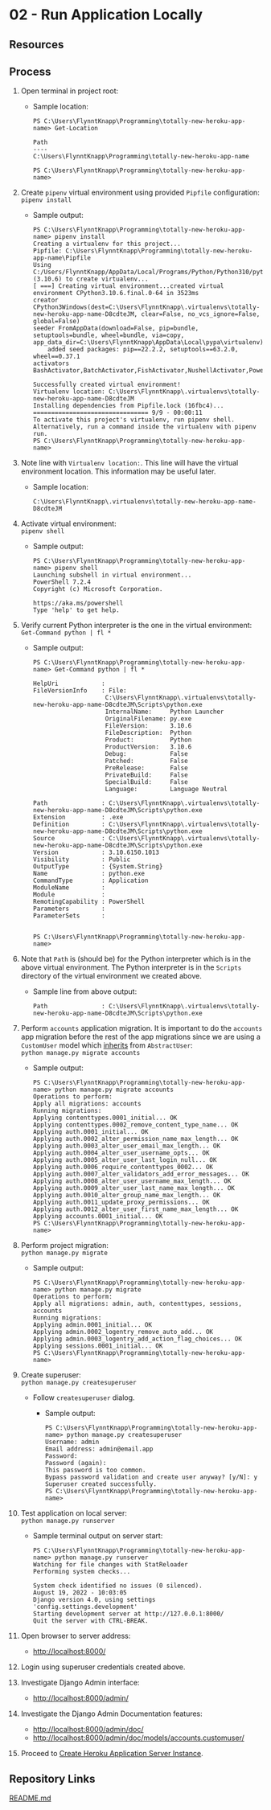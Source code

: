 # 02 - Run Application Locally

## Resources

## Process

1. Open terminal in project root:
    * Sample location:

        ```console
        PS C:\Users\FlynntKnapp\Programming\totally-new-heroku-app-name> Get-Location

        Path
        ----
        C:\Users\FlynntKnapp\Programming\totally-new-heroku-app-name

        PS C:\Users\FlynntKnapp\Programming\totally-new-heroku-app-name>
        ```

1. Create `pipenv` virtual environment using provided `Pipfile` configuration:  
    `pipenv install`
    * Sample output:

        ```console
        PS C:\Users\FlynntKnapp\Programming\totally-new-heroku-app-name> pipenv install
        Creating a virtualenv for this project...
        Pipfile: C:\Users\FlynntKnapp\Programming\totally-new-heroku-app-name\Pipfile
        Using C:/Users/FlynntKnapp/AppData/Local/Programs/Python/Python310/python.exe (3.10.6) to create virtualenv...
        [ ===] Creating virtual environment...created virtual environment CPython3.10.6.final.0-64 in 3523ms
        creator CPython3Windows(dest=C:\Users\FlynntKnapp\.virtualenvs\totally-new-heroku-app-name-D8cdteJM, clear=False, no_vcs_ignore=False, global=False)
        seeder FromAppData(download=False, pip=bundle, setuptools=bundle, wheel=bundle, via=copy, app_data_dir=C:\Users\FlynntKnapp\AppData\Local\pypa\virtualenv)
            added seed packages: pip==22.2.2, setuptools==63.2.0, wheel==0.37.1
        activators BashActivator,BatchActivator,FishActivator,NushellActivator,PowerShellActivator,PythonActivator

        Successfully created virtual environment!
        Virtualenv location: C:\Users\FlynntKnapp\.virtualenvs\totally-new-heroku-app-name-D8cdteJM
        Installing dependencies from Pipfile.lock (16fbc4)...
        ================================ 9/9 - 00:00:11
        To activate this project's virtualenv, run pipenv shell.
        Alternatively, run a command inside the virtualenv with pipenv run.
        PS C:\Users\FlynntKnapp\Programming\totally-new-heroku-app-name>
        ```

1. Note line with `Virtualenv location:`. This line will have the virtual environment location. This information may be useful later.
    * Sample location:

        ```console
        C:\Users\FlynntKnapp\.virtualenvs\totally-new-heroku-app-name-D8cdteJM
        ```

1. Activate virtual environment:  
    `pipenv shell`
    * Sample output:

        ```console
        PS C:\Users\FlynntKnapp\Programming\totally-new-heroku-app-name> pipenv shell
        Launching subshell in virtual environment...
        PowerShell 7.2.4
        Copyright (c) Microsoft Corporation.

        https://aka.ms/powershell
        Type 'help' to get help.
        ```

1. Verify current Python interpreter is the one in the virtual environment:  
    `Get-Command python | fl *`
    * Sample output:

        ```console
        PS C:\Users\FlynntKnapp\Programming\totally-new-heroku-app-name> Get-Command python | fl *

        HelpUri            :
        FileVersionInfo    : File:
                            C:\Users\FlynntKnapp\.virtualenvs\totally-new-heroku-app-name-D8cdteJM\Scripts\python.exe
                            InternalName:     Python Launcher
                            OriginalFilename: py.exe
                            FileVersion:      3.10.6
                            FileDescription:  Python
                            Product:          Python
                            ProductVersion:   3.10.6
                            Debug:            False
                            Patched:          False
                            PreRelease:       False
                            PrivateBuild:     False
                            SpecialBuild:     False
                            Language:         Language Neutral

        Path               : C:\Users\FlynntKnapp\.virtualenvs\totally-new-heroku-app-name-D8cdteJM\Scripts\python.exe
        Extension          : .exe
        Definition         : C:\Users\FlynntKnapp\.virtualenvs\totally-new-heroku-app-name-D8cdteJM\Scripts\python.exe
        Source             : C:\Users\FlynntKnapp\.virtualenvs\totally-new-heroku-app-name-D8cdteJM\Scripts\python.exe
        Version            : 3.10.6150.1013
        Visibility         : Public
        OutputType         : {System.String}
        Name               : python.exe
        CommandType        : Application
        ModuleName         :
        Module             :
        RemotingCapability : PowerShell
        Parameters         :
        ParameterSets      :


        PS C:\Users\FlynntKnapp\Programming\totally-new-heroku-app-name>
        ```

1. Note that `Path` is (should be) for the Python interpreter which is in the above virtual environment. The Python interpreter is in the `Scripts` directory of the virtual environment we created above.
    * Sample line from above output:

        ```console
        Path               : C:\Users\FlynntKnapp\.virtualenvs\totally-new-heroku-app-name-D8cdteJM\Scripts\python.exe
        ```

1. Perform `accounts` application migration. It is important to do the `accounts` app migration before the rest of the app migrations since we are using a `CustomUser` model which [inherits](https://www.w3schools.com/python/python_inheritance.asp) from `AbstractUser`:  
    `python manage.py migrate accounts`
    * Sample output:

        ```console
        PS C:\Users\FlynntKnapp\Programming\totally-new-heroku-app-name> python manage.py migrate accounts
        Operations to perform:
        Apply all migrations: accounts
        Running migrations:
        Applying contenttypes.0001_initial... OK
        Applying contenttypes.0002_remove_content_type_name... OK
        Applying auth.0001_initial... OK
        Applying auth.0002_alter_permission_name_max_length... OK
        Applying auth.0003_alter_user_email_max_length... OK
        Applying auth.0004_alter_user_username_opts... OK
        Applying auth.0005_alter_user_last_login_null... OK
        Applying auth.0006_require_contenttypes_0002... OK
        Applying auth.0007_alter_validators_add_error_messages... OK
        Applying auth.0008_alter_user_username_max_length... OK
        Applying auth.0009_alter_user_last_name_max_length... OK
        Applying auth.0010_alter_group_name_max_length... OK
        Applying auth.0011_update_proxy_permissions... OK
        Applying auth.0012_alter_user_first_name_max_length... OK
        Applying accounts.0001_initial... OK
        PS C:\Users\FlynntKnapp\Programming\totally-new-heroku-app-name>
        ```

1. Perform project migration:  
    `python manage.py migrate`
    * Sample output:

        ```console
        PS C:\Users\FlynntKnapp\Programming\totally-new-heroku-app-name> python manage.py migrate
        Operations to perform:
        Apply all migrations: admin, auth, contenttypes, sessions, accounts
        Running migrations:
        Applying admin.0001_initial... OK
        Applying admin.0002_logentry_remove_auto_add... OK
        Applying admin.0003_logentry_add_action_flag_choices... OK
        Applying sessions.0001_initial... OK
        PS C:\Users\FlynntKnapp\Programming\totally-new-heroku-app-name>
        ```

1. Create superuser:  
    `python manage.py createsuperuser`
    * Follow `createsuperuser` dialog.
        * Sample output:

            ```console
            PS C:\Users\FlynntKnapp\Programming\totally-new-heroku-app-name> python manage.py createsuperuser
            Username: admin
            Email address: admin@email.app
            Password:
            Password (again):
            This password is too common.
            Bypass password validation and create user anyway? [y/N]: y
            Superuser created successfully.
            PS C:\Users\FlynntKnapp\Programming\totally-new-heroku-app-name>
            ```

1. Test application on local server:  
    `python manage.py runserver`
    * Sample terminal output on server start:

        ```console
        PS C:\Users\FlynntKnapp\Programming\totally-new-heroku-app-name> python manage.py runserver
        Watching for file changes with StatReloader
        Performing system checks...

        System check identified no issues (0 silenced).
        August 19, 2022 - 10:03:05
        Django version 4.0, using settings 'config.settings.development'
        Starting development server at http://127.0.0.1:8000/
        Quit the server with CTRL-BREAK.
        ```

1. Open browser to server address:
    * <http://localhost:8000/>

1. Login using superuser credentials created above.

1. Investigate Django Admin interface:
    * <http://localhost:8000/admin/>

1. Investigate the Django Admin Documentation features:
    * <http://localhost:8000/admin/doc/>
    * <http://localhost:8000/admin/doc/models/accounts.customuser/>

1. Proceed to [Create Heroku Application Server Instance](03_create_heroku_application_server_instance.md).

## Repository Links

[README.md](../README.md)
